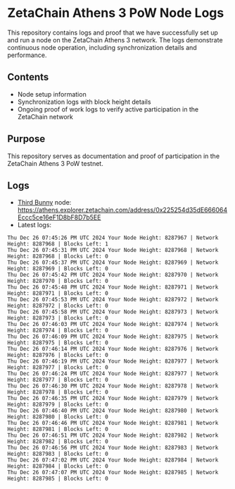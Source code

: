 # ZetaChain Athens 3 PoW Node Logs
This repository contains logs and proof that we have successfully set up and run a node on the ZetaChain Athens 3 network. The logs demonstrate continuous node operation, including synchronization details and performance.

## Contents
- Node setup information
- Synchronization logs with block height details
- Ongoing proof of work logs to verify active participation in the ZetaChain network

## Purpose
This repository serves as documentation and proof of participation in the ZetaChain Athens 3 PoW testnet.

## Logs

- [Third Bunny](https://thirdbunny.xyz/) node: https://athens.explorer.zetachain.com/address/0x225254d35dE666064Eccc5ce16eF1D8bF8D7b5EE
- Latest logs:
```
Thu Dec 26 07:45:26 PM UTC 2024 Your Node Height: 8287967 | Network Height: 8287968 | Blocks Left: 1
Thu Dec 26 07:45:31 PM UTC 2024 Your Node Height: 8287968 | Network Height: 8287968 | Blocks Left: 0
Thu Dec 26 07:45:37 PM UTC 2024 Your Node Height: 8287969 | Network Height: 8287969 | Blocks Left: 0
Thu Dec 26 07:45:42 PM UTC 2024 Your Node Height: 8287970 | Network Height: 8287970 | Blocks Left: 0
Thu Dec 26 07:45:48 PM UTC 2024 Your Node Height: 8287971 | Network Height: 8287971 | Blocks Left: 0
Thu Dec 26 07:45:53 PM UTC 2024 Your Node Height: 8287972 | Network Height: 8287972 | Blocks Left: 0
Thu Dec 26 07:45:58 PM UTC 2024 Your Node Height: 8287973 | Network Height: 8287973 | Blocks Left: 0
Thu Dec 26 07:46:03 PM UTC 2024 Your Node Height: 8287974 | Network Height: 8287974 | Blocks Left: 0
Thu Dec 26 07:46:09 PM UTC 2024 Your Node Height: 8287975 | Network Height: 8287975 | Blocks Left: 0
Thu Dec 26 07:46:14 PM UTC 2024 Your Node Height: 8287976 | Network Height: 8287976 | Blocks Left: 0
Thu Dec 26 07:46:19 PM UTC 2024 Your Node Height: 8287977 | Network Height: 8287977 | Blocks Left: 0
Thu Dec 26 07:46:24 PM UTC 2024 Your Node Height: 8287977 | Network Height: 8287977 | Blocks Left: 0
Thu Dec 26 07:46:30 PM UTC 2024 Your Node Height: 8287978 | Network Height: 8287978 | Blocks Left: 0
Thu Dec 26 07:46:35 PM UTC 2024 Your Node Height: 8287979 | Network Height: 8287979 | Blocks Left: 0
Thu Dec 26 07:46:40 PM UTC 2024 Your Node Height: 8287980 | Network Height: 8287980 | Blocks Left: 0
Thu Dec 26 07:46:46 PM UTC 2024 Your Node Height: 8287981 | Network Height: 8287981 | Blocks Left: 0
Thu Dec 26 07:46:51 PM UTC 2024 Your Node Height: 8287982 | Network Height: 8287982 | Blocks Left: 0
Thu Dec 26 07:46:56 PM UTC 2024 Your Node Height: 8287983 | Network Height: 8287983 | Blocks Left: 0
Thu Dec 26 07:47:02 PM UTC 2024 Your Node Height: 8287984 | Network Height: 8287984 | Blocks Left: 0
Thu Dec 26 07:47:07 PM UTC 2024 Your Node Height: 8287985 | Network Height: 8287985 | Blocks Left: 0
```
